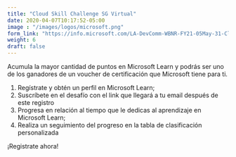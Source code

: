 ```yaml
---
title: "Cloud Skill Challenge SG Virtual"
date: 2020-04-07T10:17:52-05:00
image : "/images/logos/microsoft.png"
form_link: "https://info.microsoft.com/LA-DevComm-WBNR-FY21-05May-31-Cloud-Skill-Challenge-SG-Virtual-SRDEM76461_LP02-On-Demand-Registration---Form-in-Body.html"
weight: 6
draft: false
---
```


Acumula la mayor cantidad de puntos en Microsoft Learn y podrás ser uno de los ganadores de un voucher de certificación que Microsoft tiene para ti.
1. Regístrate y obtén un perfil en Microsoft Learn;
2. Suscríbete en el desafío con el link que llegará a tu email después de este registro
3. Progresa en relación al tiempo que le dedicas al aprendizaje en Microsoft Learn;
4. Realiza un seguimiento del progreso en la tabla de clasificación personalizada

¡Registrate ahora!
